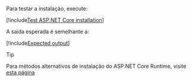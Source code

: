 ﻿Para testar a instalação, execute:

[!include[Test ASP.NET Core installation](../../../../includes/linux/test-aspnetcore.md)]

A saída esperada é semelhante a:

[!include[Expected output](../../../../includes/linux/test-aspnetcore-output-31.md)]

> [!TIP]
> Para métodos alternativos de instalação do ASP.NET Core Runtime, visite [esta página](https://docs.microsoft.com/pt-br/dotnet/core/install/runtime?pivots=os-linux)
